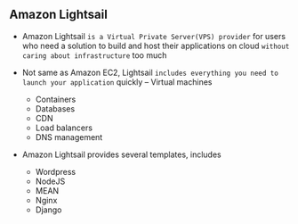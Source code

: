 ## Amazon Lightsail

- Amazon Lightsail `is a Virtual Private Server(VPS) provider` for users who need a solution to build and host their applications on cloud `without caring about infrastructure` too much

- Not same as Amazon EC2, Lightsail `includes everything you need to launch your application` quickly
  – Virtual machines

  - Containers
  - Databases
  - CDN
  - Load balancers
  - DNS management

- Amazon Lightsail provides several templates, includes

  - Wordpress
  - NodeJS
  - MEAN
  - Nginx
  - Django
